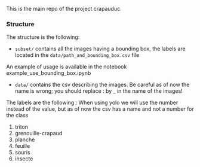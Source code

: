 This is the main repo of the project crapauduc.
### Structure
The structure is the following:
  - `subset/` contains all the images having a bounding box, the labels are located in the `data/path_and_bounding_box.csv` file

An example of usage is available in the notebook example_use_bounding_box.ipynb

  - `data/` contains the csv describing the images. 
  Be careful as of now the name is wrong; you should replace : by _ in the name of the images!

 The labels are the following : 
 When using yolo we will use the number instead of the value, but as of now the csv has a name and not a number for the class
1. triton
2. grenouille-crapaud
3. planche
4. feuille
5. souris
6. insecte
